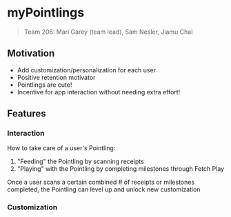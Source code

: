 # myPointlings
> Team 206: Mari Garey (team lead), Sam Nesler, Jiamu Chai

## Motivation
* Add customization/personalization for each user
* Positive retention motivator
* Pointlings are cute!
* Incentive for app interaction without needing extra effort!

## Features
### Interaction
How to take care of a user's Pointling:
1. "Feeding" the Pointling by scanning receipts
2. "Playing" with the Pointling by completing milestones through Fetch Play

Once a user scans a certain combined # of receipts or milestones completed, the Pointling can level up and unlock new customization

### Customization